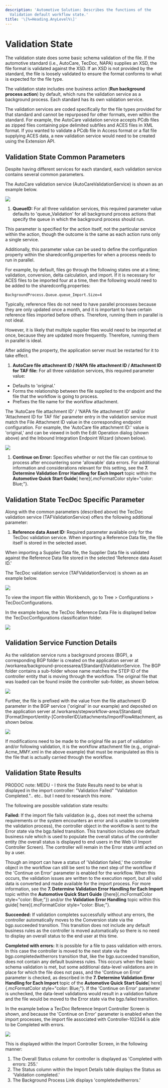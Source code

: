 ```yaml
---
description: 'Automotive Solution: Describes the functions of the
  Validation default workflow state.'
title: '\[%=Heading.AnyLevel%\]'
---
```


Validation State
================

The validation state does some basic schema validation of the file. If
the automotive standard (i.e., AutoCare, TecDoc, NAPA) supplies an XSD,
the file format is validated against the XSD. If an XSD is not provided
by the standard, the file is loosely validated to ensure the format
conforms to what is expected for the file type.

The validation state includes one business action (**Run background
process action**) by default, which runs the validation service as a
background process. Each standard has its own validation service.

The validation services are coded specifically for the file types
provided for that standard and cannot be repurposed for other formats,
even within the standard. For example, the AutoCare validation service
accepts PCdb files as zipped files containing pipe delimited subfiles
and ACES files in XML format. If you wanted to validate a PCdb file in
Access format or a flat file supplying ACES data, a new validation
service would need to be created using the Extension API.

Validation State Common Parameters
----------------------------------

Despite having different services for each standard, each validation
service contains several common parameters.

The AutoCare validation service (AutoCareValidationService) is shown as
an example below.

![](../../../Resources/Images/QS/ValidationService.png)

1.  **QueueID:** For all three validation services, this required
    parameter value defaults to \'queue\_Validation\' for all background
    process actions that specify the queue in which the background
    process should run.

This parameter is specified for the action itself, not the particular
service within the action, though the outcome is the same as each action
runs only a single service.

Additionally, this parameter value can be used to define the
configuration property within the sharedconfig.properties for when a
process needs to run in parallel.

For example, by default, files go through the following states one at a
time; validation, conversion, delta calculation, and import. If it is
necessary for ACES files to be imported four at a time, then the
following would need to be added to the sharedconfig.properties:

    BackgroundProcess.Queue.queue_Import.Size=4

Typically, reference files do not need to have parallel processes
because they are only updated once a month, and it is important to have
certain reference files imported before others. Therefore, running them
in parallel is not ideal.

However, it is likely that multiple supplier files would need to be
imported at once, because they are updated more frequently. Therefore,
running them in parallel is ideal.

After adding the property, the application server must be restarted for
it to take effect.

1.  **AutoCare file attachment ID / NAPA file attachment ID / Attachment
    ID for TAF file:** For all three validation services, this required
    parameter value:

-   Defaults to \'original.\'
-   Forms the relationship between the file supplied to the endpoint and
    the file that the workflow is going to process.
-   Prefixes the file name for the workflow attachment.

The \'AutoCare file attachment ID\' / \'NAPA file attachment ID\' and/or
\'Attachment ID for TAF file\' parameter entry in the validation service
must match the File Attachment ID value in the corresponding endpoint
configuration. For example, the \'AutoCare file attachment ID:\' value
is \'original,\' and can be viewed in both the Edit Operation dialog
(shown above) and the Inbound Integration Endpoint Wizard (shown below).

![](../../../Resources/Images/QS/IIEP5.png)

1.  **Continue on Error:** Specifies whether or not the file can
    continue to process after encountering some \'allowable\' data
    errors. For additional information and considerations relevant for
    this setting, see the **7. Determine Validation Error Handling for
    Each Import** topic within the **Automotive Quick Start Guide**[
    here]{.mcFormatColor style="color: Blue;"}.

Validation State TecDoc Specific Parameter
------------------------------------------

Along with the common parameters (described above) the TecDoc validation
service (TAFValidationService) offers the following additional
parameter:

1.  **Reference data Asset ID:** Required parameter available only for
    the TecDoc validation service. When importing a Reference Data file,
    the file itself is stored in the selected asset.

When importing a Supplier Data file, the Supplier Data file is validated
against the Reference Data file stored in the selected \'Reference data
Asset ID.\'

The TecDoc validation service (TAFValidationService) is shown as an
example below.

![](../../../Resources/Images/ImportProcess/1.jpg)

To view the import file within Workbench, go to Tree \> Configurations
\> TecDocConfigurations.

In the example below, the TecDoc Reference Data File is displayed below
the TecDocConfigurations classification folder.

![](../../../Resources/Images/ImportProcess/2.jpg)

Validation Service Function Details
-----------------------------------

As the validation service runs a background process (BGP), a
corresponding BGP folder is created on the application server at
/workarea/background-processarea/\[Standard\]ValidationService. The BGP
folder contains a sub-folder whose name matches the STEP ID of the
controller entity that is moving through the workflow. The original file
that was loaded can be found inside the controller sub-folder, as shown
below.

![](../../../Resources/Images/QS/ValidationFiles.png)

Further, the file is prefixed with the value from the file attachment ID
parameter in the BGP service (\'original\' in our example) and deposited
on the application server at
/workarea/stepworkflow-area/\[Standard\]\[Format\]Import/entity-\[ControllerID\]/attachments/ImportFlowAttachment,
as shown below.

![](../../../Resources/Images/QS/ValidationFileAttachments.png)

If modifications need to be made to the original file as part of
validation and/or following validation, it is the workflow attachment
file (e.g., original-Acme\_MMY.xml in the above example) that must be
manipulated as this is the file that is actually carried through the
workflow.

Validation State Results
------------------------

PRODOC note: MEDU - I think the State Results need to be what is
displayed in the import controller: \"Validation Failed\" \"Validation
Completed.\".. etc.. but I need to research this more.

The following are possible validation state results:

**Failed:** If the import file fails validation (e.g., does not meet the
schema requirements or the system encounters an error and is unable to
complete the validation process), the controller object in the workflow
is sent to the Error state via the bgp.failed transition. This
transition includes one default business rule which is used to populate
the overall status of the controller entity (the overall status is
displayed to end users in the Web UI Import Controller Screen). The
controller will remain in the Error state until acted on by a user.

Though an import can have a status of \'Validation failed,\' the
controller object in the workflow can still be sent to the next step of
the workflow if the \'Continue on Error\' parameter is enabled for the
workflow. When this occurs, the validation issues are written to the
execution report, but all valid data is converted and made available for
the import process. For more information, see the **7. Determine
Validation Error Handling for Each Import** topic within the
**Automotive Quick Start Guide** ([here]{.mcFormatColor
style="color: Blue;"}) and/or the **Validation Error Handling** topic
within this guide[ here]{.mcFormatColor style="color: Blue;"}.

**Succeeded:** If validation completes successfully without any errors,
the controller automatically moves to the Conversion state via the
bgp.succeeded transition. This transition does not include any default
business rules as the controller is moved automatically so there is no
need to display an overall status to the end user at this time.

**Completed with errors:** It is possible for a file to pass validation
with errors. In this case the controller is moved to the next state via
the bgp.completedwitherrors transition that, like the bgp.succeeded
transition, does not contain any default business rules. This occurs
when the basic schema validation is met, but some additional data-level
validations are in place for which the file does not pass, and the
\'Continue on Error\' parameter is checked, as described in the **7.
Determine Validation Error Handling for Each Import** topic of the
**Automotive Quick Start Guide**[ here]{.mcFormatColor
style="color: Blue;"}. If the \'Continue on Error\' parameter is
unchecked, the data-level validations would result in a validation
failure and the file would be moved to the Error state via the
bgp.failed transition.

In the example below a TecDoc Reference Import Controller Screen is
shown, and because the \'Continue on Error\' parameter is enabled when
the import processes, the import file associated with Controller-102344
is able to be Completed with errors.

![](../../../Resources/Images/ImportProcess/3.jpg)

This is displayed within the Import Controller Screen, in the following
manner:

1.  The Overall Status column for controller is displayed as \'Completed
    with errors: 255.\'
2.  The Status column within the Import Details table displays the
    Status as \'Validation completed.\'
3.  The Background Process Link displays \'completedwitherrors.\'
